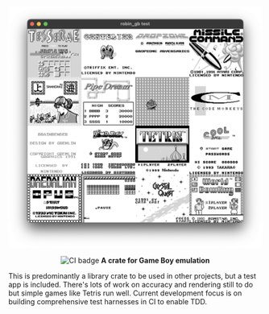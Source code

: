 ![Screenshot](screenshot.png)
<div align="center">

![CI badge](https://github.com/RobinWragg/robin_gb/actions/workflows/ci.yml/badge.svg?branch=main) **A crate for Game Boy emulation**

</div>
This is predominantly a library crate to be used in other projects, but a test app is included. There's lots of work on accuracy and rendering still to do but simple games like Tetris run well. Current development focus is on building comprehensive test harnesses in CI to enable TDD.